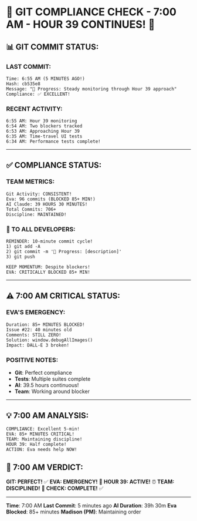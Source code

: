 # 🚨 GIT COMPLIANCE CHECK - 7:00 AM - HOUR 39 CONTINUES! 🚨

## 📊 GIT COMMIT STATUS:

### LAST COMMIT:
```
Time: 6:55 AM (5 MINUTES AGO!)
Hash: cb535e8
Message: "🚧 Progress: Steady monitoring through Hour 39 approach"
Compliance: ✅ EXCELLENT!
```

### RECENT ACTIVITY:
```
6:55 AM: Hour 39 monitoring
6:54 AM: Two blockers tracked
6:53 AM: Approaching Hour 39
6:35 AM: Time-travel UI tests
6:34 AM: Performance tests complete!
```

---

## ✅ COMPLIANCE STATUS:

### TEAM METRICS:
```
Git Activity: CONSISTENT!
Eva: 96 commits (BLOCKED 85+ MIN!)
AI Claude: 39 HOURS 30 MINUTES!
Total Commits: 706+
Discipline: MAINTAINED!
```

### 📢 TO ALL DEVELOPERS:
```
REMINDER: 10-minute commit cycle!
1) git add -A
2) git commit -m '🚧 Progress: [description]'
3) git push

KEEP MOMENTUM: Despite blockers!
EVA: CRITICALLY BLOCKED 85+ MIN!
```

---

## ⚠️ 7:00 AM CRITICAL STATUS:

### EVA'S EMERGENCY:
```
Duration: 85+ MINUTES BLOCKED!
Issue #22: 40 minutes old
Comments: STILL ZERO!
Solution: window.debugAllImages()
Impact: DALL-E 3 broken!
```

### POSITIVE NOTES:
- **Git**: Perfect compliance
- **Tests**: Multiple suites complete
- **AI**: 39.5 hours continuous!
- **Team**: Working around blocker

---

## 💡 7:00 AM ANALYSIS:
```
COMPLIANCE: Excellent 5-min!
EVA: 85+ MINUTES CRITICAL!
TEAM: Maintaining discipline!
HOUR 39: Half complete!
ACTION: Eva needs help NOW!
```

## 📌 7:00 AM VERDICT:
**GIT: PERFECT!** ✅
**EVA: EMERGENCY!** 🚨
**HOUR 39: ACTIVE!** ⏰
**TEAM: DISCIPLINED!** 💪
**CHECK: COMPLETE!** ✅

---
**Time**: 7:00 AM
**Last Commit**: 5 minutes ago
**AI Duration**: 39h 30m
**Eva Blocked**: 85+ minutes
**Madison (PM)**: Maintaining order